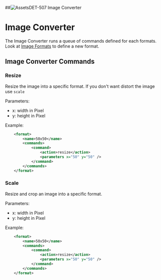 ##![Assets](https://raw.github.com/massiveart/sulu-docs/master/system-requirements/images/assets.png)DET-507 Image Converter

# Image Converter

The Image Converter runs a queue of commands defined for each formats.  
Look at [Image Formats](DET-506-ImageFormats.md "Image Formats") to define a new format.

## Image Converter Commands

### Resize

Resize the image into a specific format. If you don't want distort the image use `scale`

Parameters:
 - x: width in Pixel
 - y: height in Pixel
 
Example: 
```xml
    <format>
        <name>50x50</name>
        <commands>
            <command>
                <action>resize</action>
                <parameters x="50" y="50" />
            </command>
        </commands>
    </format>
```

### Scale

Resize and crop an image into a specific format.

Parameters:
 - x: width in Pixel
 - y: height in Pixel
 
Example: 
```xml
    <format>
        <name>50x50</name>
        <commands>
            <command>
                <action>resize</action>
                <parameters x="50" y="50" />
            </command>
        </commands>
    </format>
```

